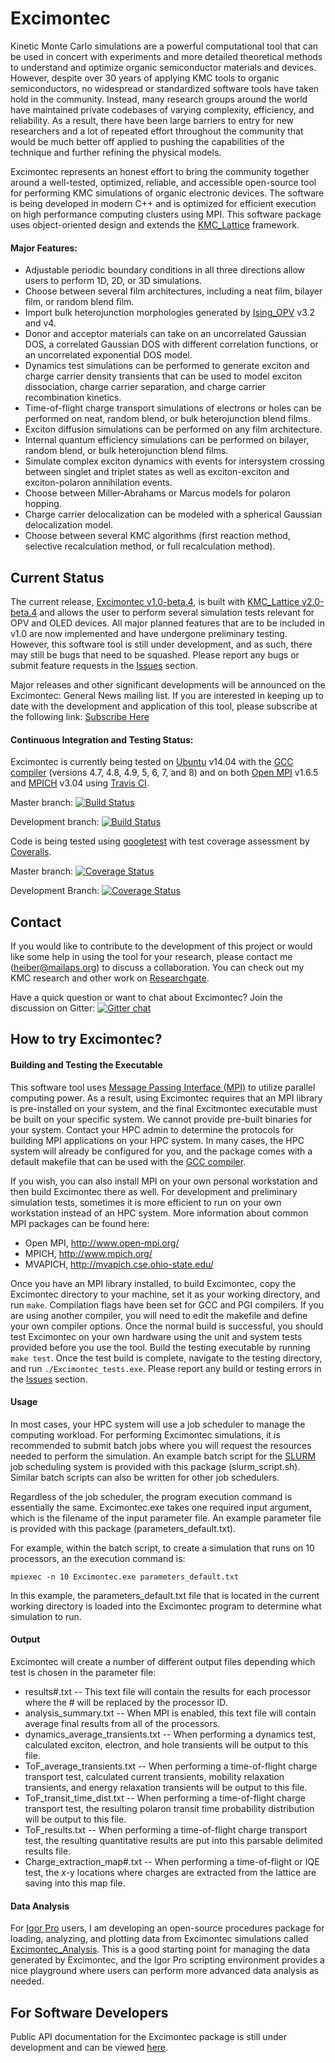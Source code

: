 # Excimontec

Kinetic Monte Carlo simulations are a powerful computational tool that can be used in concert with experiments and more detailed theoretical methods to understand and optimize organic semiconductor materials and devices. 
However, despite over 30 years of applying KMC tools to organic semiconductors, no widespread or standardized software tools have taken hold in the community. 
Instead, many research groups around the world have maintained private codebases of varying complexity, efficiency, and reliability. 
As a result, there have been large barriers to entry for new researchers and a lot of repeated effort throughout the community that would be much better off applied to pushing the capabilities of the technique and further refining the physical models. 

Excimontec represents an honest effort to bring the community together around a well-tested, optimized, reliable, and accessible open-source tool for performing KMC simulations of organic electronic devices. The software is being developed in modern C++ and is optimized for efficient execution on high performance computing clusters using MPI. 
This software package uses object-oriented design and extends the [KMC_Lattice](https://github.com/MikeHeiber/KMC_Lattice) framework. 

#### Major Features:
- Adjustable periodic boundary conditions in all three directions allow users to perform 1D, 2D, or 3D simulations.
- Choose between several film architectures, including a neat film, bilayer film, or random blend film.
- Import bulk heterojunction morphologies generated by [Ising_OPV](https://github.com/MikeHeiber/Ising_OPV) v3.2 and v4.
- Donor and acceptor materials can take on an uncorrelated Gaussian DOS, a correlated Gaussian DOS with different correlation functions, or an uncorrelated exponential DOS model.
- Dynamics test simulations can be performed to generate exciton and charge carrier density transients that can be used to model exciton dissociation, charge carrier separation, and charge carrier recombination kinetics.
- Time-of-flight charge transport simulations of electrons or holes can be performed on neat, random blend, or bulk heterojunction blend films.
- Exciton diffusion simulations can be performed on any film architecture.
- Internal quantum efficiency simulations can be performed on bilayer, random blend, or bulk heterojunction blend films.
- Simulate complex exciton dynamics with events for intersystem crossing between singlet and triplet states as well as exciton-exciton and exciton-polaron annihilation events.
- Choose between Miller-Abrahams or Marcus models for polaron hopping.
- Charge carrier delocalization can be modeled with a spherical Gaussian delocalization model.
- Choose between several KMC algorithms (first reaction method, selective recalculation method, or full recalculation method).

## Current Status

The current release, [Excimontec v1.0-beta.4](https://github.com/MikeHeiber/Excimontec/releases/tag/v1.0-beta.4), is built with [KMC_Lattice v2.0-beta.4](https://github.com/MikeHeiber/KMC_Lattice/releases/tag/v2.0-beta.4) and allows the user to perform several simulation tests relevant for OPV and OLED devices. 
All major planned features that are to be included in v1.0 are now implemented and have undergone preliminary testing. 
However, this software tool is still under development, and as such, there may still be bugs that need to be squashed. 
Please report any bugs or submit feature requests in the [Issues](https://github.com/MikeHeiber/Excimontec/issues) section. 

Major releases and other significant developments will be announced on the Excimontec: General News mailing list. If you are interested in keeping up to date with the development and application of this tool, please subscribe at the following link:
[Subscribe Here](http://eepurl.com/dis9AT)

#### Continuous Integration and Testing Status:

Excimontec is currently being tested on [Ubuntu](https://www.ubuntu.com/) v14.04 with the [GCC compiler]((https://gcc.gnu.org/)) (versions 4.7, 4.8, 4.9, 5, 6, 7, and 8) and on both [Open MPI](http://www.open-mpi.org/) v1.6.5 and [MPICH](http://www.mpich.org/) v3.04 using [Travis CI](https://travis-ci.com/).

Master branch: [![Build Status](https://travis-ci.org/MikeHeiber/Excimontec.svg?branch=master)](https://travis-ci.org/MikeHeiber/Excimontec)

Development branch: [![Build Status](https://travis-ci.org/MikeHeiber/Excimontec.svg?branch=development)](https://travis-ci.org/MikeHeiber/Excimontec)

Code is being tested using [googletest](https://github.com/google/googletest) with test coverage assessment by [Coveralls](https://coveralls.io/).

Master branch: [![Coverage Status](https://coveralls.io/repos/github/MikeHeiber/Excimontec/badge.svg?branch=master)](https://coveralls.io/github/MikeHeiber/Excimontec?branch=master)

Development Branch: [![Coverage Status](https://coveralls.io/repos/github/MikeHeiber/Excimontec/badge.svg?branch=development)](https://coveralls.io/github/MikeHeiber/Excimontec?branch=development)

## Contact

If you would like to contribute to the development of this project or would like some help in using the tool for your research, please contact me (heiber@mailaps.org) to discuss a collaboration. 
You can check out my KMC research and other work on [Researchgate](https://www.researchgate.net/profile/Michael_Heiber).

Have a quick question or want to chat about Excimontec?  Join the discussion on Gitter: [![Gitter chat](https://badges.gitter.im/Excimontec.png)](https://gitter.im/Excimontec)

## How to try Excimontec?

#### Building and Testing the Executable

This software tool uses [Message Passing Interface (MPI)](https://computing.llnl.gov/tutorials/mpi/) to utilize parallel computing power. 
As a result, using Excimontec requires that an MPI library is pre-installed on your system, and the final Excitmontec executable must be built on your specific system. 
We cannot provide pre-built binaries for your system. 
Contact your HPC admin to determine the protocols for building MPI applications on your HPC system. 
In many cases, the HPC system will already be configured for you, and the package comes with a default makefile that can be used with the [GCC compiler](https://gcc.gnu.org/). 

If you wish, you can also install MPI on your own personal workstation and then build Excimontec there as well. For development and preliminary simulation tests, sometimes it is more efficient to run on your own workstation instead of an HPC system. More information about common MPI packages can be found here:
- Open MPI, http://www.open-mpi.org/
- MPICH, http://www.mpich.org/
- MVAPICH, http://mvapich.cse.ohio-state.edu/

Once you have an MPI library installed, to build Excimontec, copy the Excimontec directory to your machine, set it as your working directory, and run `make`. 
Compilation flags have been set for GCC and PGI compilers.  If you are using another compiler, you will need to edit the makefile and define your own compiler options.
Once the normal build is successful, you should test Excimontec on your own hardware using the unit and system tests provided before you use the tool. 
Build the testing executable by running `make test`. 
Once the test build is complete, navigate to the testing directory, and run `./Excimontec_tests.exe`.
Please report any build or testing errors in the [Issues](https://github.com/MikeHeiber/Excimontec/issues) section. 

#### Usage

In most cases, your HPC system will use a job scheduler to manage the computing workload. 
For performing Excimontec simulations, it is recommended to submit batch jobs where you will request the resources needed to perform the simulation. 
An example batch script for the [SLURM](https://slurm.schedmd.com/) job scheduling system is provided with this package (slurm_script.sh). 
Similar batch scripts can also be written for other job schedulers.

Regardless of the job scheduler, the program execution command is essentially the same. 
Excimontec.exe takes one required input argument, which is the filename of the input parameter file. 
An example parameter file is provided with this package (parameters_default.txt).

For example, within the batch script, to create a simulation that runs on 10 processors, an the execution command is:

```mpiexec -n 10 Excimontec.exe parameters_default.txt```

In this example, the parameters_default.txt file that is located in the current working directory is loaded into the Excimontec program to determine what simulation to run.

#### Output

Excimontec will create a number of different output files depending which test is chosen in the parameter file:
- results#.txt -- This text file will contain the results for each processor where the # will be replaced by the processor ID.
- analysis_summary.txt -- When MPI is enabled, this text file will contain average final results from all of the processors.
- dynamics_average_transients.txt -- When performing a dynamics test, calculated exciton, electron, and hole transients will be output to this file.
- ToF_average_transients.txt -- When performing a time-of-flight charge transport test, calculated current transients, mobility relaxation transients, and energy relaxation transients will be output to this file.
- ToF_transit_time_dist.txt -- When performing a time-of-flight charge transport test, the resulting polaron transit time probability distribution will be output to this file.
- ToF_results.txt -- When performing a time-of-flight charge transport test, the resulting quantitative results are put into this parsable delimited results file.
- Charge_extraction_map#.txt -- When performing a time-of-flight or IQE test, the x-y locations where charges are extracted from the lattice are saving into this map file.

#### Data Analysis

For [Igor Pro](https://www.wavemetrics.com/) users, I am developing an open-source procedures package for loading, analyzing, and plotting data from Excimontec simulations called [Excimontec_Analysis](https://github.com/MikeHeiber/Excimontec_Analysis). 
This is a good starting point for managing the data generated by Excimontec, and the Igor Pro scripting environment provides a nice playground where users can perform more advanced data analysis as needed.

## For Software Developers

Public API documentation for the Excimontec package is still under development and can be viewed [here](https://mikeheiber.github.io/Excimontec/).
